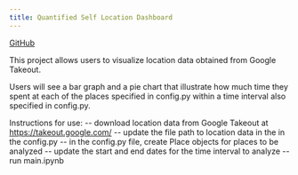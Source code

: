 ```yaml
---
title: Quantified Self Location Dashboard
---
```



[GitHub](https://github.com/tyguy-1122/qs-location-dashboard)


This project allows users to visualize location data obtained from Google Takeout.

Users will see a bar graph and a pie chart that illustrate how much time they spent at each of the places specified in config.py within a time interval also specified in config.py.

Instructions for use: -- download location data from Google Takeout at https://takeout.google.com/ -- update the file path to location data in the in the config.py -- in the config.py file, create Place objects for places to be analyzed -- update the start and end dates for the time interval to analyze -- run main.ipynb